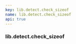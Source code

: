 ```yaml
---
key: lib.detect.check_sizeof
name: lib.detect.check_sizeof
api: true
---
```


### lib.detect.check_sizeof
